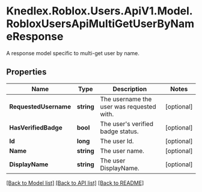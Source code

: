 # Knedlex.Roblox.Users.ApiV1.Model.RobloxUsersApiMultiGetUserByNameResponse
A response model specific to multi-get user by name.

## Properties

Name | Type | Description | Notes
------------ | ------------- | ------------- | -------------
**RequestedUsername** | **string** | The username the user was requested with. | [optional] 
**HasVerifiedBadge** | **bool** | The user&#39;s verified badge status. | [optional] 
**Id** | **long** | The user Id. | [optional] 
**Name** | **string** | The user name. | [optional] 
**DisplayName** | **string** | The user DisplayName. | [optional] 

[[Back to Model list]](../README.md#documentation-for-models) [[Back to API list]](../README.md#documentation-for-api-endpoints) [[Back to README]](../README.md)

